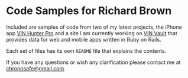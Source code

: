 # Code Samples for Richard Brown

Included are samples of code from two of my latest projects, the iPhone app [VIN Hunter Pro](http://www.vinhunterpro.com) and a site I am currently working on [VIN Vault](http://www.vinvault.com) that provides data for web and mobile apps written in Ruby on Rails.

Each set of files has its own `README` file that explains the contents.

If you have any questions or wish any clarification please contact me at [chronosafe@gmail.com](mailto:chronosafe@gmail.com).
